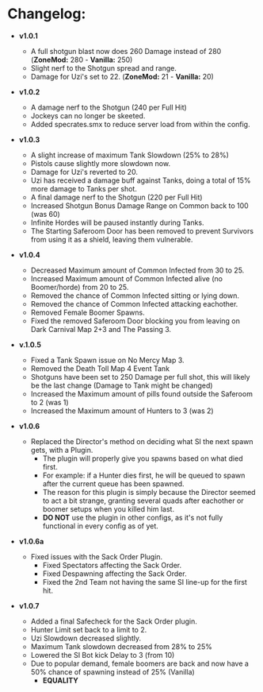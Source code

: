 # Changelog: #

* **v1.0.1**
  * A full shotgun blast now does 260 Damage instead of 280 (**ZoneMod:** 280 - **Vanilla:** 250)
  * Slight nerf to the Shotgun spread and range.
  * Damage for Uzi's set to 22. (**ZoneMod:** 21 - **Vanilla:** 20)

* **v1.0.2**
  * A damage nerf to the Shotgun (240 per Full Hit)
  * Jockeys can no longer be skeeted.
  * Added specrates.smx to reduce server load from within the config.
  
* **v1.0.3**
  * A slight increase of maximum Tank Slowdown (25% to 28%)
  * Pistols cause slightly more slowdown now.
  * Damage for Uzi's reverted to 20.
  * Uzi has received a damage buff against Tanks, doing a total of 15% more damage to Tanks per shot.
  * A final damage nerf to the Shotgun (220 per Full Hit)
  * Increased Shotgun Bonus Damage Range on Common back to 100 (was 60)
  * Infinite Hordes will be paused instantly during Tanks.
  * The Starting Saferoom Door has been removed to prevent Survivors from using it as a shield, leaving them vulnerable.

* **v1.0.4**
  * Decreased Maximum amount of Common Infected from 30 to 25.
  * Increased Maximum amount of Common Infected alive (no Boomer/horde) from 20 to 25.
  * Removed the chance of Common Infected sitting or lying down.
  * Removed the chance of Common Infected attacking eachother.
  * Removed Female Boomer Spawns.
  * Fixed the removed Saferoom Door blocking you from leaving on Dark Carnival Map 2+3 and The Passing 3.
  
* **v.1.0.5**
  * Fixed a Tank Spawn issue on No Mercy Map 3.
  * Removed the Death Toll Map 4 Event Tank
  * Shotguns have been set to 250 Damage per full shot, this will likely be the last change (Damage to Tank might be changed)
  * Increased the Maximum amount of pills found outside the Saferoom to 2 (was 1)
  * Increased the Maximum amount of Hunters to 3 (was 2)
  
* **v1.0.6**
  * Replaced the Director's method on deciding what SI the next spawn gets, with a Plugin.
	* The plugin will properly give you spawns based on what died first.
	* For example: if a Hunter dies first, he will be queued to spawn after the current queue has been spawned.
	* The reason for this plugin is simply because the Director seemed to act a bit strange, granting several quads after eachother or boomer setups when you killed him last.
	* **DO NOT** use the plugin in other configs, as it's not fully functional in every config as of yet.
	
* **v1.0.6a**
  * Fixed issues with the Sack Order Plugin.
    * Fixed Spectators affecting the Sack Order.
	* Fixed Despawning affecting the Sack Order.
	* Fixed the 2nd Team not having the same SI line-up for the first hit.
	
* **v1.0.7**
  * Added a final Safecheck for the Sack Order plugin.
  * Hunter Limit set back to a limit to 2.
  * Uzi Slowdown decreased slightly.
  * Maximum Tank slowdown decreased from 28% to 25%
  * Lowered the SI Bot kick Delay to 3 (from 10)
  * Due to popular demand, female boomers are back and now have a 50% chance of spawning instead of 25% (Vanilla)
	* **EQUALITY**	